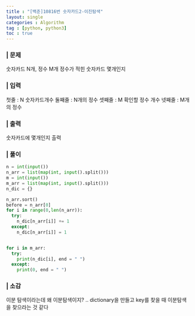 ```yaml
---
title : "[백준]10816번 숫자카드2-이진탐색"
layout: single
categories : Algorithm
tag : [python, python3]
toc : true
---
```


### | 문제
숫자카드 N개, 정수 M개 정수가 적힌 숫자카드 몇개인지

### | 입력
첫줄 : N 숫자카드개수
둘째줄 : N개의 정수
셋째줄 : M 확인할 정수 개수
넷째줄 : M개의 정수

### | 출력
숫자카드에 몇개인지 출력



### | 풀이
```python
n = int(input())
n_arr = list(map(int, input().split()))
m = int(input())
m_arr = list(map(int, input().split()))
n_dic = {}

n_arr.sort()
before = n_arr[0]
for i in range(0,len(n_arr)):
  try:
    n_dic[n_arr[i]] += 1
  except:
    n_dic[n_arr[i]] = 1


for i in m_arr:
  try:
    print(n_dic[i], end = " ")
  except:
    print(0, end = " ")
```

### | 소감
이분 탐색이라는데 왜 이분탐색이지? .. 
dictionary을 만들고 key를 찾을 때 이분탐색을 찾으라는 것 같다